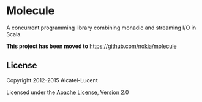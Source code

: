 # Molecule

A concurrent programming library combining monadic and streaming I/O in Scala.

**This project has been moved to** https://github.com/nokia/molecule



## License

Copyright 2012-2015 Alcatel-Lucent

Licensed under the [Apache License, Version 2.0](http://www.apache.org/licenses/LICENSE-2.0)
